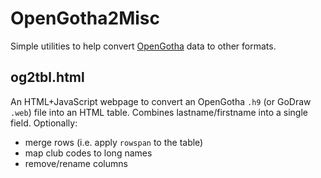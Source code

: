 # OpenGotha2Misc

Simple utilities to help convert
[OpenGotha](http://vannier.info/jeux/gotournaments/opengotha.htm)
data to other formats.

## og2tbl.html

An HTML+JavaScript webpage to convert an OpenGotha `.h9` (or GoDraw `.web`)
file into an HTML table. Combines lastname/firstname into a single field.
Optionally:

  * merge rows (i.e. apply `rowspan` to the table)
  * map club codes to long names
  * remove/rename columns

